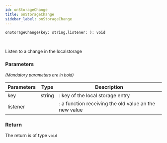 ```yaml
---
id: onStorageChange
title: onStorageChange
sidebar_label: onStorageChange
---
```


```tsx
onStorageChange(key: string,listener: ): void
```
<br/>

Listen to a change in the localstorage

### Parameters

<font size="2"><i>(Mandatory parameters are in bold)</i></font>

| Parameters | Type | Description |
| --------- | ---- | ----------- |
| key | string | : key of the local storage entry |
| listener |  | : a function receiving the old value an the new value |


### Return



The return is of type <code>void</code>